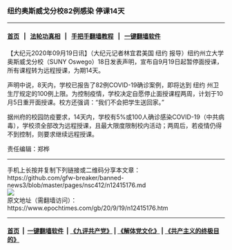### 纽约奥斯威戈分校82例感染 停课14天
------------------------

#### [首页](https://github.com/gfw-breaker/banned-news3/blob/master/README.md) &nbsp;&nbsp;|&nbsp;&nbsp; [法轮功真相](https://github.com/begood0513/basic/blob/master/README.md)  &nbsp;&nbsp;|&nbsp;&nbsp; [手把手翻墙教程](https://github.com/gfw-breaker/guides/wiki)  &nbsp;&nbsp;|&nbsp;&nbsp; [一键翻墙软件](https://github.com/gfw-breaker/nogfw/blob/master/README.md)  



<div><p>
 【大纪元2020年09月19日讯】（大纪元记者林宜君美国
 <ok href="https://www.epochtimes.com/gb/tag/%E7%BA%BD%E7%BA%A6.html">
  纽约
 </ok>
 报导）纽约州立大学奥斯威戈分校（SUNY Oswego）18日发表声明，宣布自9月19日起暂停面授课，所有课程转为远程授课，为期14天。
</p>
<p>
 声明中说，8天内，学校已报告了82例COVID-19确诊案例，即将达到
 <ok href="https://www.epochtimes.com/gb/tag/%E7%BA%BD%E7%BA%A6.html">
  纽约
 </ok>
 州卫生厅规定的100例上限。为控制疫情，学校决定自愿停止面授课程两周，计划于10月5日重开面授课。校方还强调：“我们不会把学生送回家。”
</p>
<p>
 据州府的校园防疫要求，14天内，学校有5%或100人确诊感染COVID-19（中共病毒），学校须全部改为远程授课，且最大限度限制校内活动；两周后，若疫情仍得不到控制，则要求继续远程授课。
</p>
<p>
 责任编辑：郑桦
</p>
</div>
<hr/>
手机上长按并复制下列链接或二维码分享本文章：<br/>
https://github.com/gfw-breaker/banned-news3/blob/master/pages/nsc412/n12415176.md <br/>
<a href='https://github.com/gfw-breaker/banned-news3/blob/master/pages/nsc412/n12415176.md'><img src='https://github.com/gfw-breaker/banned-news3/blob/master/pages/nsc412/n12415176.md.png'/></a> <br/>
原文地址（需翻墙访问）：https://www.epochtimes.com/gb/20/9/19/n12415176.htm


------------------------
#### [首页](https://github.com/gfw-breaker/banned-news3/blob/master/README.md) &nbsp;|&nbsp; [一键翻墙软件](https://github.com/gfw-breaker/nogfw/blob/master/README.md) &nbsp;| [《九评共产党》](https://github.com/gfw-breaker/9ping.md/blob/master/README.md#九评之一评共产党是什么) | [《解体党文化》](https://github.com/gfw-breaker/jtdwh.md/blob/master/README.md) | [《共产主义的终极目的》](https://github.com/gfw-breaker/gczydzjmd.md/blob/master/README.md)


<img src='http://gfw-breaker.win/banned-news3/pages/nsc412/n12415176.md' width='0px' height='0px'/>